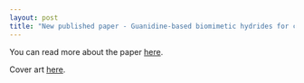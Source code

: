 ```yaml
---
layout: post
title: "New published paper - Guanidine-based biomimetic hydrides for carbon dioxide reduction"
---
```


You can read more about the paper [here](https://github.com/riclzh/novelchemrxn/blob/master/files/papers/d3cc00475a.pdf).

Cover art [here](https://github.com/riclzh/novelchemrxn/blob/master/files/papers/d3cc90141f.pdf). 
